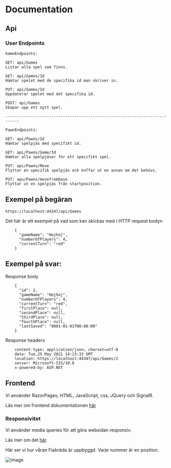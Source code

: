 # Documentation


## Api

### User Endpoints


```
GameEndpoints:

GET: api/Games
Listar alla spel som finns.

GET: api/Games/Id
Hämtar spelet med de specifika id man skriver in.

PUT: api/Games/Id
Uppdaterar spelet med det specifika id.

POST: api/Games
Skapar upp ett nytt spel.

----------------------------------------------------------------------------

PawnEndpoints:

GET: api/Pawns/Id
Hämtar spelpjäs med specifikt id.

GET: api/Pawns/Game/Id
Hämtar alla spelpjäser för ett specifikt spel.

PUT: api/Pawns/Move
Flyttar en specifik spelpjäs och knffar ut en annan om det behövs.

PUT: apu/Pawns/movefrombase
Flyttar ut en spelpjäs från startposition.

```

## Exempel på begäran
```
https://localhost:44347/api/Games 
```

Det här är ett exempel på vad som kan skickas med i HTTP request bodyn  
```
    {
      "gameName": "Hejhej",
      "numberOfPlayers": 4,
      "currentTurn": "red"
    }
```


## Exempel på svar:  

Response body
```
    {
      "id": 2,
      "gameName": "Hejhej",
      "numberOfPlayers": 4,
      "currentTurn": "red",
      "firstPlace": null,
      "secondPlace": null,
      "thirdPlace": null,
      "fourthPlace": null,
      "lastSaved": "0001-01-01T00:00:00"
    }
```
Response headers
```
    content-type: application/json; charset=utf-8 
    date: Tue,25 May 2021 14:13:33 GMT 
    location: https://localhost:44347/api/Games/2 
    server: Microsoft-IIS/10.0 
    x-powered-by: ASP.NET 
```



## Frontend

Vi använder RazorPages, HTML, JavaScript, css, JQuery och SignalR.

Läs mer om frontend dokumentationen [här](Frontend.md)
    
### Responsivitet
Vi använder media queries för att göra websidan responsiv. 

Läs mer om det [här](VG_Responsive.md)



Här ser vi hur våran Fiabräda är uppbyggd. Varje nummer är en position.

![image](https://user-images.githubusercontent.com/70013388/118240090-dd8e8400-b49a-11eb-8fc9-409bfd055448.png)




